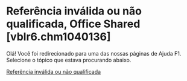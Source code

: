 
# Referência inválida ou não qualificada, Office Shared [vblr6.chm1040136]

Olá! Você foi redirecionado para uma das nossas páginas de Ajuda F1. Selecione o tópico que estava procurando abaixo.

[Referência inválida ou não qualificada](http://msdn.microsoft.com/library/1736db2c-b554-f11d-aa39-9978a0a09db6%28Office.15%29.aspx)
